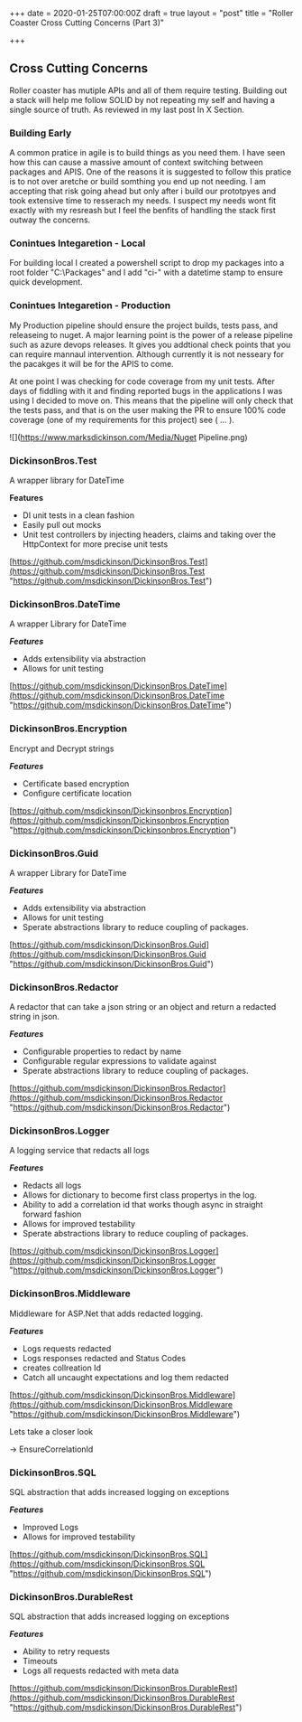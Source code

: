 +++
date = 2020-01-25T07:00:00Z
draft = true
layout = "post"
title = "Roller Coaster Cross Cutting Concerns (Part 3)"

+++
## Cross Cutting Concerns

Roller coaster has mutiple APIs and all of them require testing. Building out a stack will help me follow SOLID by not repeating my self and having a single source of truth. As reviewed in my last post In X Section. 

### Building Early

A common pratice in agile is to build things as you need them. I have seen how this can cause a massive amount of context switching between packages and APIS. One of the reasons it is suggested to follow this pratice is to not over aretche or build somthing you end up not needing. I am accepting that risk going ahead but only after i build our prototpyes and took extensive time to resserach my needs. I suspect my needs wont fit exactly with my resreash but I feel the benfits of handling the stack first outway the concerns.

### Conintues Integaretion - Local

For building local I created a powershell script to drop my packages into a root folder "C:\\Packages" and I add "ci-" with a datetime stamp to ensure quick development.

### Conintues Integaretion - Production

My Production pipeline should ensure the project builds, tests pass, and releaseing to nuget. A major learning point is the power of a release pipeline such as azure devops releases. It gives you addtional check points that you can require mannaul intervention. Although currently it is not nesseary for the pacakges it will be for the APIS to come.

At one point I was checking for code coverage from my unit tests. After days of fiddling with it and finding reported bugs in the applications I was using I decided to move on. This means that the pipeline will only check that the tests pass, and that is on the user making the PR to ensure 100% code coverage (one of my requirements for this project) see (  ... ).

![](https://www.marksdickinson.com/Media/Nuget Pipeline.png)

### DickinsonBros.Test

A wrapper library for DateTime

**Features**

* DI unit tests in a clean fashion
* Easily pull out mocks
* Unit test controllers by injecting headers, claims and taking over the HttpContext for more precise unit tests

[https://github.com/msdickinson/DickinsonBros.Test](https://github.com/msdickinson/DickinsonBros.Test "https://github.com/msdickinson/DickinsonBros.Test")

### DickinsonBros.DateTime

A wrapper Library for DateTime

**_Features_**

* Adds extensibility via abstraction
* Allows for unit testing

[https://github.com/msdickinson/DickinsonBros.DateTime](https://github.com/msdickinson/DickinsonBros.DateTime "https://github.com/msdickinson/DickinsonBros.DateTime")

### DickinsonBros.Encryption

Encrypt and Decrypt strings

**_Features_**

* Certificate based encryption
* Configure certificate location

[https://github.com/msdickinson/Dickinsonbros.Encryption](https://github.com/msdickinson/Dickinsonbros.Encryption "https://github.com/msdickinson/Dickinsonbros.Encryption")

### DickinsonBros.Guid

A wrapper Library for DateTime

**_Features_**

* Adds extensibility via abstraction
* Allows for unit testing
* Sperate abstractions library to reduce coupling of packages.

[https://github.com/msdickinson/DickinsonBros.Guid](https://github.com/msdickinson/DickinsonBros.Guid "https://github.com/msdickinson/DickinsonBros.Guid")

### DickinsonBros.Redactor

A redactor that can take a json string or an object and return a redacted string in json.

**_Features_**

* Configurable properties to redact by name
* Configurable regular expressions to validate against
* Sperate abstractions library to reduce coupling of packages.

[https://github.com/msdickinson/DickinsonBros.Redactor](https://github.com/msdickinson/DickinsonBros.Redactor "https://github.com/msdickinson/DickinsonBros.Redactor")

### DickinsonBros.Logger

A logging service that redacts all logs

**_Features_**

* Redacts all logs
* Allows for dictionary to become first class propertys in the log.
* Ability to add a correlation id that works though async in straight forward fashion
* Allows for improved testability
* Sperate abstractions library to reduce coupling of packages.

[https://github.com/msdickinson/DickinsonBros.Logger](https://github.com/msdickinson/DickinsonBros.Logger "https://github.com/msdickinson/DickinsonBros.Logger")

### DickinsonBros.Middleware

Middleware for ASP.Net that adds redacted logging.

**_Features_**

* Logs requests redacted
* Logs responses redacted and Status Codes
* creates collreation Id
* Catch all uncaught expectations and log them redacted

[https://github.com/msdickinson/DickinsonBros.Middleware](https://github.com/msdickinson/DickinsonBros.Middleware "https://github.com/msdickinson/DickinsonBros.Middleware")

Lets take a closer look

\-> EnsureCorrelationId

### DickinsonBros.SQL

SQL abstraction that adds increased logging on exceptions

**_Features_**

* Improved Logs
* Allows for improved testability

[https://github.com/msdickinson/DickinsonBros.SQL](https://github.com/msdickinson/DickinsonBros.SQL "https://github.com/msdickinson/DickinsonBros.SQL")

### DickinsonBros.DurableRest

SQL abstraction that adds increased logging on exceptions

**_Features_**

* Ability to retry requests
* Timeouts
* Logs all requests redacted with meta data

[https://github.com/msdickinson/DickinsonBros.DurableRest](https://github.com/msdickinson/DickinsonBros.DurableRest "https://github.com/msdickinson/DickinsonBros.DurableRest")

## 